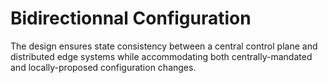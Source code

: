 # Bidirectionnal Configuration
The design ensures state consistency between a central control plane and distributed edge systems while accommodating both centrally-mandated and locally-proposed configuration changes.
